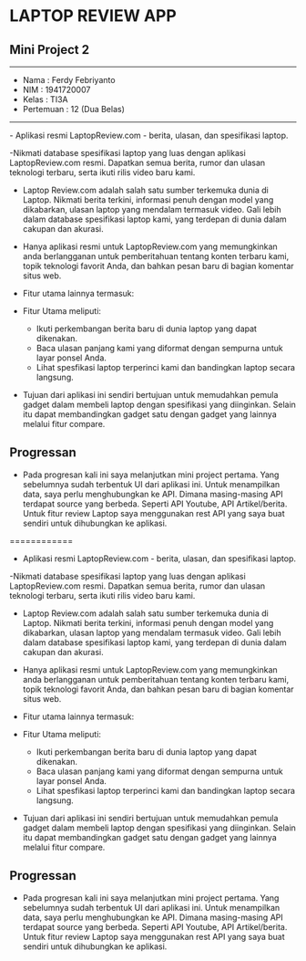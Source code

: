 # LAPTOP REVIEW APP
## Mini Project 2

<hr>

* Nama      : Ferdy Febriyanto
* NIM       : 1941720007
* Kelas     : TI3A
* Pertemuan : 12 (Dua Belas)

<hr>
- Aplikasi resmi LaptopReview.com - berita, ulasan, dan spesifikasi laptop.

-Nikmati database spesifikasi laptop yang luas dengan aplikasi LaptopReview.com resmi. Dapatkan semua berita, rumor dan ulasan teknologi terbaru, serta ikuti rilis video baru kami.

- Laptop Review.com adalah salah satu sumber terkemuka dunia di Laptop. Nikmati berita terkini, informasi penuh dengan model yang dikabarkan, ulasan laptop yang mendalam termasuk video. Gali lebih dalam database spesifikasi laptop kami, yang terdepan di dunia dalam cakupan dan akurasi.

- Hanya aplikasi resmi untuk LaptopReview.com yang memungkinkan anda berlangganan untuk pemberitahuan tentang konten terbaru kami, topik teknologi favorit Anda, dan bahkan pesan baru di bagian komentar situs web.

- Fitur utama lainnya termasuk:

- Fitur Utama meliputi:

  - Ikuti perkembangan berita baru di dunia laptop yang dapat dikenakan.
  -  Baca ulasan panjang kami yang diformat dengan sempurna untuk layar ponsel Anda.
  - Lihat spesfikasi laptop terperinci kami dan bandingkan laptop secara langsung.
- Tujuan dari aplikasi ini sendiri bertujuan untuk memudahkan pemula gadget dalam membeli laptop dengan spesifikasi yang diinginkan. Selain itu dapat membandingkan gadget satu dengan gadget yang lainnya melalui fitur compare.

## Progressan
- Pada progresan kali ini saya melanjutkan mini project pertama. Yang sebelumnya sudah terbentuk UI dari aplikasi ini. Untuk menampilkan data, saya perlu menghubungkan ke API. Dimana masing-masing API terdapat source yang berbeda. Seperti API Youtube, API Artikel/berita. Untuk fitur review Laptop saya menggunakan rest API yang saya buat sendiri untuk dihubungkan ke aplikasi.


============
- Aplikasi resmi LaptopReview.com - berita, ulasan, dan spesifikasi laptop.

-Nikmati database spesifikasi laptop yang luas dengan aplikasi LaptopReview.com resmi. Dapatkan semua berita, rumor dan ulasan teknologi terbaru, serta ikuti rilis video baru kami.

- Laptop Review.com adalah salah satu sumber terkemuka dunia di Laptop. Nikmati berita terkini, informasi penuh dengan model yang dikabarkan, ulasan laptop yang mendalam termasuk video. Gali lebih dalam database spesifikasi laptop kami, yang terdepan di dunia dalam cakupan dan akurasi.

- Hanya aplikasi resmi untuk LaptopReview.com yang memungkinkan anda berlangganan untuk pemberitahuan tentang konten terbaru kami, topik teknologi favorit Anda, dan bahkan pesan baru di bagian komentar situs web.

- Fitur utama lainnya termasuk:

- Fitur Utama meliputi:

  - Ikuti perkembangan berita baru di dunia laptop yang dapat dikenakan.
  -  Baca ulasan panjang kami yang diformat dengan sempurna untuk layar ponsel Anda.
  - Lihat spesfikasi laptop terperinci kami dan bandingkan laptop secara langsung.
- Tujuan dari aplikasi ini sendiri bertujuan untuk memudahkan pemula gadget dalam membeli laptop dengan spesifikasi yang diinginkan. Selain itu dapat membandingkan gadget satu dengan gadget yang lainnya melalui fitur compare.

## Progressan
- Pada progresan kali ini saya melanjutkan mini project pertama. Yang sebelumnya sudah terbentuk UI dari aplikasi ini. Untuk menampilkan data, saya perlu menghubungkan ke API. Dimana masing-masing API terdapat source yang berbeda. Seperti API Youtube, API Artikel/berita. Untuk fitur review Laptop saya menggunakan rest API yang saya buat sendiri untuk dihubungkan ke aplikasi.


